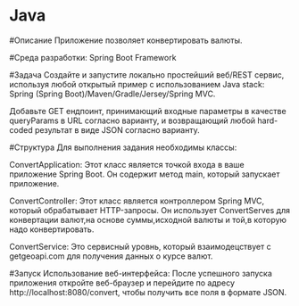 # Java
#Описание
Приложение позволяет конвертировать валюты.

#Среда разработки: Spring Boot Framework

#Задача
Создайте и запустите локально простейший веб/REST сервис, используя любой открытый пример с использованием Java stack: Spring (Spring Boot)/Maven/Gradle/Jersey/Spring MVC.

Добавьте GET ендпоинт, принимающий входные параметры в качестве queryParams в URL согласно варианту, и возвращающий любой hard-coded результат в виде JSON согласно варианту.

#Структура
Для выполнения задания необходимы классы:

ConvertApplication: Этот класс является точкой входа в ваше приложение Spring Boot. Он содержит метод main, который запускает приложение.

ConvertController: Этот класс является контроллером Spring MVC, который обрабатывает HTTP-запросы. Он использует ConvertServes для конвертации валют,на основе суммы,исходной валюты и той,в которую надо конвертировать.

ConvertService: Это сервисный уровнь, который взаимодецствует с getgeoapi.com для получения данных о курсе валют.

#Запуск
Использование веб-интерфейса: После успешного запуска приложения откройте веб-браузер и перейдите по адресу http://localhost:8080/convert, чтобы получить все поля в формате JSON.
